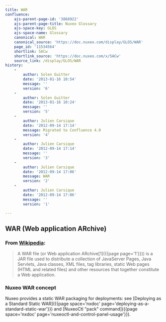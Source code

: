 ```yaml
---
title: WAR
confluence:
    ajs-parent-page-id: '3868922'
    ajs-parent-page-title: Nuxeo Glossary
    ajs-space-key: GLOS
    ajs-space-name: Glossary
    canonical: WAR
    canonical_source: 'https://doc.nuxeo.com/display/GLOS/WAR'
    page_id: '11534564'
    shortlink: 5ACw
    shortlink_source: 'https://doc.nuxeo.com/x/5ACw'
    source_link: /display/GLOS/WAR
history:
    - 
        author: Solen Guitter
        date: '2013-01-16 10:54'
        message: ''
        version: '6'
    - 
        author: Solen Guitter
        date: '2013-01-16 10:24'
        message: ''
        version: '5'
    - 
        author: Julien Carsique
        date: '2012-09-14 17:14'
        message: Migrated to Confluence 4.0
        version: '4'
    - 
        author: Julien Carsique
        date: '2012-09-14 17:14'
        message: ''
        version: '3'
    - 
        author: Julien Carsique
        date: '2012-09-14 17:06'
        message: WAR
        version: '2'
    - 
        author: Julien Carsique
        date: '2012-09-14 17:06'
        message: ''
        version: '1'

---
```

## WAR (Web application ARchive)

### From [Wikipedia](http://en.wikipedia.org/wiki/WAR_file_format_%28Sun%29):

> A WAR file (or Web application ARchive[1]({{page page='1'}})) is a JAR file used to distribute a collection of JavaServer Pages, Java Servlets, Java classes, XML files, tag libraries, static Web pages (HTML and related files) and other resources that together constitute a Web application.

### Nuxeo WAR concept

Nuxeo provides a static WAR packaging for deployments: see [Deploying as a Standard Static WAR]({{page space='nxdoc' page='deploying-as-a-standard-static-war'}}) and [NuxeoCtl "pack" command]({{page space='nxdoc' page='nuxeoctl-and-control-panel-usage'}}).
